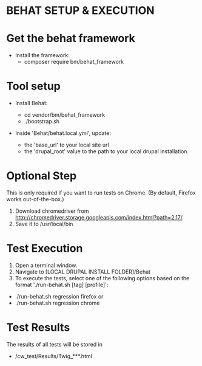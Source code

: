 BEHAT SETUP & EXECUTION
=======================

Get the behat framework
=======================
* Install the framework:
  * composer require bm/behat_framework

Tool setup
==========
* Install Behat:
  * cd vendor/bm/behat_framework
  * ./bootstrap.sh
    
* Inside 'Behat/behat.local.yml', update:
  * the 'base_url' to your local site url
  * the 'drupal_root' value to the path to your local drupal installation.
       

Optional Step
=============
This is only required if you want to run tests on Chrome. 
(By default, Firefox works out-of-the-box.)

1. Download chromedriver from http://chromedriver.storage.googleapis.com/index.html?path=2.17/
2. Save it to /usr/local/bin


Test Execution
==============
1. Open a terminal window.
2. Navigate to [LOCAL DRUPAL INSTALL FOLDER]/Behat
3. To execute the tests, select one of the following options based on the format './run-behat.sh [tag] [profile]':
  - ./run-behat.sh regression firefox
or
  - ./run-behat.sh regression chrome


Test Results
============
The results of all tests will be stored in 
  * <LOCAL DRUPAL INSTALL>/cw_test/Results/Twig_***.html

